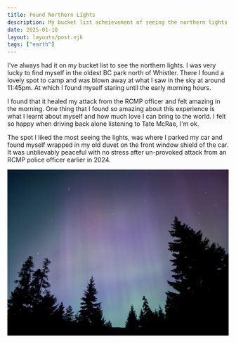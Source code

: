 ```yaml
---
title: Found Northern Lights
description: My bucket list acheievement of seeing the northern lights.
date: 2025-01-10
layout: layouts/post.njk
tags: ["earth"]
---
```


I've always had it on my bucket list to see the northern lights. I was very lucky to find myself in the oldest BC park north of Whistler. There I found a lovely spot to camp and was blown away at what I saw in the sky at around 11:45pm. At which I found myself staring until the early morning hours.

I found that it healed my attack from the RCMP officer and felt amazing in the morning. One thing that I found so amazing about this experience is what I learnt about myself and how much love I can bring to the world. I felt so happy when driving back alone listening to Tate McRae, I'm ok.

The spot I liked the most seeing the lights, was where I parked my car and found myself wrapped in my old duvet on the front window shield of the car. It was unblievably peaceful with no stress after un-provoked attack from an RCMP police officer earlier in 2024.

![/img/posts/2025/whistler-northern-lights.jpg](/img/posts/2025/whistler-northern-lights.jpg)
